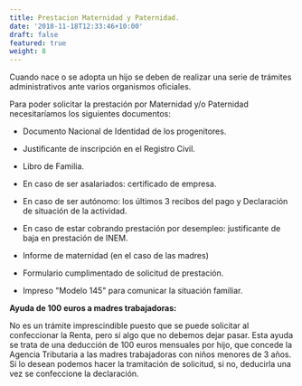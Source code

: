 ```yaml
---
title: Prestacion Maternidad y Paternidad.
date: '2018-11-18T12:33:46+10:00'
draft: false
featured: true
weight: 8
---
```

Cuando nace o se adopta un hijo se deben de realizar una serie de trámites administrativos ante varios organismos oficiales.

Para poder solicitar la prestación por Maternidad y/o Paternidad necesitaríamos los siguientes documentos:

*   Documento Nacional de Identidad de los progenitores.

*   Justificante de inscripción en el Registro Civil.

*   Libro de Familia.

*   En caso de ser asalariados: certificado de empresa.

*   En caso de ser autónomo: los últimos 3 recibos del pago y Declaración de situación de la actividad.

*   En caso de estar cobrando prestación por desempleo: justificante de baja en prestación de INEM.

*   Informe de maternidad (en el caso de las madres)

*   Formulario cumplimentado de solicitud de prestación.

*   Impreso "Modelo 145" para comunicar la situación familiar.

**Ayuda de 100 euros a madres trabajadoras:**

No es un trámite imprescindible puesto que se puede solicitar al confeccionar la Renta, pero sí algo que no debemos dejar pasar. Esta ayuda se trata de una deducción de 100 euros mensuales por hijo, que concede la Agencia Tributaria a las madres trabajadoras con niños menores de 3 años. Si lo desean podemos hacer la tramitación de solicitud, si no, deducirla una vez se confeccione la declaración.
